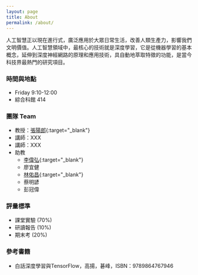 ```yaml
---
layout: page
title: About
permalink: /about/
---
```


人工智慧正以現在進行式，廣泛應用於大眾日常生活，改善人類生產力，影響我們文明價值。人工智慧領域中，最核心的技術就是深度學習，它是從機器學習的基本概念，延伸到深度神經網路的原理和應用技術，具自動地萃取特徵的功能，是當今科技界最熱門的研究項目。

### 時間與地點
+ Friday 9:10-12:00
+ 綜合科館 414

### 團隊 Team
+ 教授：[張陽郎](https://myweb.ntut.edu.tw/~ylchang/){:target="_blank"}
+ 講師：XXX
+ 講師：XXX
+ 助教
  - [李偉弘](https://sincsad.github.io/about.html){:target="_blank"}
  - 廖宜健
  - [林佑昌](https://github.com/YochLin){:target="_blank"}
  - 蔡明諺
  - 彭冠偉

### 評量標準
+ 課堂實驗 (70%)
+ 研讀報告 (10%)
+ 期末考 (20%)

### 參考書籍
+ 白話深度學習與TensorFlow，高揚，碁峰，ISBN：9789864767946